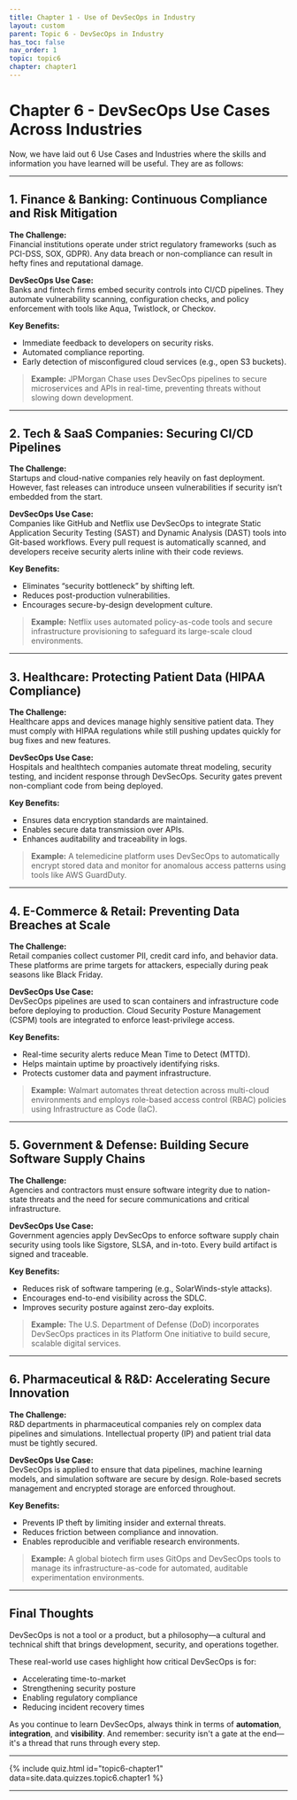```yaml
---
title: Chapter 1 - Use of DevSecOps in Industry
layout: custom
parent: Topic 6 - DevSecOps in Industry
has_toc: false
nav_order: 1
topic: topic6
chapter: chapter1
---
```


# Chapter 6 - DevSecOps Use Cases Across Industries

Now, we have laid out 6 Use Cases and Industries where the skills and information you have learned will be useful. They are as follows:

---

## 1. Finance & Banking: Continuous Compliance and Risk Mitigation

**The Challenge:**  
Financial institutions operate under strict regulatory frameworks (such as PCI-DSS, SOX, GDPR). Any data breach or non-compliance can result in hefty fines and reputational damage.

**DevSecOps Use Case:**  
Banks and fintech firms embed security controls into CI/CD pipelines. They automate vulnerability scanning, configuration checks, and policy enforcement with tools like Aqua, Twistlock, or Checkov.

**Key Benefits:**
- Immediate feedback to developers on security risks.
- Automated compliance reporting.
- Early detection of misconfigured cloud services (e.g., open S3 buckets).

> **Example:** JPMorgan Chase uses DevSecOps pipelines to secure microservices and APIs in real-time, preventing threats without slowing down development.

---

## 2. Tech & SaaS Companies: Securing CI/CD Pipelines

**The Challenge:**  
Startups and cloud-native companies rely heavily on fast deployment. However, fast releases can introduce unseen vulnerabilities if security isn’t embedded from the start.

**DevSecOps Use Case:**  
Companies like GitHub and Netflix use DevSecOps to integrate Static Application Security Testing (SAST) and Dynamic Analysis (DAST) tools into Git-based workflows. Every pull request is automatically scanned, and developers receive security alerts inline with their code reviews.

**Key Benefits:**
- Eliminates “security bottleneck” by shifting left.
- Reduces post-production vulnerabilities.
- Encourages secure-by-design development culture.

> **Example:** Netflix uses automated policy-as-code tools and secure infrastructure provisioning to safeguard its large-scale cloud environments.

---

## 3. Healthcare: Protecting Patient Data (HIPAA Compliance)

**The Challenge:**  
Healthcare apps and devices manage highly sensitive patient data. They must comply with HIPAA regulations while still pushing updates quickly for bug fixes and new features.

**DevSecOps Use Case:**  
Hospitals and healthtech companies automate threat modeling, security testing, and incident response through DevSecOps. Security gates prevent non-compliant code from being deployed.

**Key Benefits:**
- Ensures data encryption standards are maintained.
- Enables secure data transmission over APIs.
- Enhances auditability and traceability in logs.

> **Example:** A telemedicine platform uses DevSecOps to automatically encrypt stored data and monitor for anomalous access patterns using tools like AWS GuardDuty.

---

## 4. E-Commerce & Retail: Preventing Data Breaches at Scale

**The Challenge:**  
Retail companies collect customer PII, credit card info, and behavior data. These platforms are prime targets for attackers, especially during peak seasons like Black Friday.

**DevSecOps Use Case:**  
DevSecOps pipelines are used to scan containers and infrastructure code before deploying to production. Cloud Security Posture Management (CSPM) tools are integrated to enforce least-privilege access.

**Key Benefits:**
- Real-time security alerts reduce Mean Time to Detect (MTTD).
- Helps maintain uptime by proactively identifying risks.
- Protects customer data and payment infrastructure.

> **Example:** Walmart automates threat detection across multi-cloud environments and employs role-based access control (RBAC) policies using Infrastructure as Code (IaC).

---

## 5. Government & Defense: Building Secure Software Supply Chains

**The Challenge:**  
Agencies and contractors must ensure software integrity due to nation-state threats and the need for secure communications and critical infrastructure.

**DevSecOps Use Case:**  
Government agencies apply DevSecOps to enforce software supply chain security using tools like Sigstore, SLSA, and in-toto. Every build artifact is signed and traceable.

**Key Benefits:**
- Reduces risk of software tampering (e.g., SolarWinds-style attacks).
- Encourages end-to-end visibility across the SDLC.
- Improves security posture against zero-day exploits.

> **Example:** The U.S. Department of Defense (DoD) incorporates DevSecOps practices in its Platform One initiative to build secure, scalable digital services.

---

## 6. Pharmaceutical & R&D: Accelerating Secure Innovation

**The Challenge:**  
R&D departments in pharmaceutical companies rely on complex data pipelines and simulations. Intellectual property (IP) and patient trial data must be tightly secured.

**DevSecOps Use Case:**  
DevSecOps is applied to ensure that data pipelines, machine learning models, and simulation software are secure by design. Role-based secrets management and encrypted storage are enforced throughout.

**Key Benefits:**
- Prevents IP theft by limiting insider and external threats.
- Reduces friction between compliance and innovation.
- Enables reproducible and verifiable research environments.

> **Example:** A global biotech firm uses GitOps and DevSecOps tools to manage its infrastructure-as-code for automated, auditable experimentation environments.

---

## Final Thoughts

DevSecOps is not a tool or a product, but a philosophy—a cultural and technical shift that brings development, security, and operations together.

These real-world use cases highlight how critical DevSecOps is for:
- Accelerating time-to-market
- Strengthening security posture
- Enabling regulatory compliance
- Reducing incident recovery times

As you continue to learn DevSecOps, always think in terms of **automation**, **integration**, and **visibility**. And remember: security isn't a gate at the end—it's a thread that runs through every step.

---

{% include quiz.html
  id="topic6-chapter1"
  data=site.data.quizzes.topic6.chapter1
%}

---